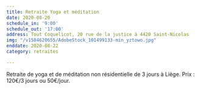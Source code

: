 ```yaml
---
title: Retraite Yoga et méditation
date: 2020-08-20
schedule_in: '9:00'
schedule_out: '17:00'
address: Tout Coquelicot, 20 rue de la justice à 4420 Saint-Nicolas
img: "/v1584620655/AdobeStock_101499133-min_yztowo.jpg"
enddate: 2020-08-22
category: retraites

---
```

Retraite de yoga et de méditation non résidentielle de 3 jours à Liège. Prix : 120€/3 jours ou 50€/jour. 